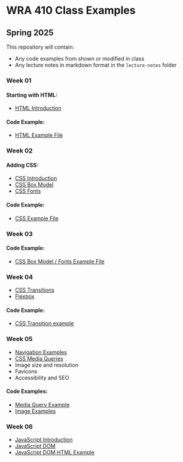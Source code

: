 # WRA 410 Class Examples

## Spring 2025

This repository will contain:

- Any code examples from shown or modified in class 
- Any lecture notes in markdown format in the `lecture-notes` folder


### Week 01


#### Starting with HTML:

- [HTML Introduction](lecture-notes/html-introduction.md)


#### Code Example: 

- [HTML Example File](examples/html-example)



### Week 02

#### Adding CSS:

- [CSS Introduction](lecture-notes/css-introduction.md)
- [CSS Box Model](lecture-notes/css-box-model.md)
- [CSS Fonts](lecture-notes/css-fonts.md)


#### Code Example: 

- [CSS Example File](examples/css-example)




### Week 03


#### Code Example: 

- [CSS Box Model / Fonts Example File](examples/css-box-and-fonts)



### Week 04

- [CSS Transitions](lecture-notes/css-transitions.md)
- [Flexbox](lecture-notes/css-flexbox.md)


#### Code Example: 

- [CSS Transition example](examples/css-transitions)



### Week 05

- [Navigation Examples](examples/navigation-examples)
- [CSS Media Queries](lecture-notes/css-media-queries.md)
- Image size and resolution
- Favicons
- Accessibility and SEO

#### Code Examples: 

- [Media Query Example](examples/media-query.html)
- [Image Examples](examples/image-examples)



### Week 06

- [JavaScript Introduction](lecture-notes/javascript-introduction.md)
- [JavaScript DOM](lecture-notes/javascript-dom.md)
- [JavaScript DOM HTML Example](examples/javascript-dom.html)
